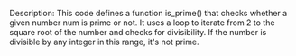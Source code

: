 Description: This code defines a function is_prime() that checks whether a given number num is prime or not. It uses a loop to iterate from 2 to the square root of the number and checks for divisibility. If the number is divisible by any integer in this range, it's not prime.
